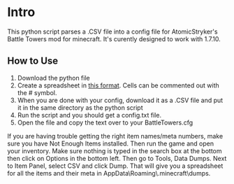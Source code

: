 # Intro
This python script parses a .CSV file into a config file for AtomicStryker's Battle Towers mod for minecraft. It's curently designed to work with 1.7.10.


## How to Use

1. Download the python file
2. Create a spreadsheet in [this format](https://docs.google.com/spreadsheets/d/13hXSt2acGLkbz7bva5P-jugv8-TPoXV73KUTWiHxyj8/edit?usp=sharing). Cells can be commented out with the # symbol.
3. When you are done with your config, download it as a .CSV file and put it in the same directory as the python script
4. Run the script and you should get a config.txt file.
5. Open the file and copy the text over to your BattleTowers.cfg

If you are having trouble getting the right item names/meta numbers, make sure you have Not Enough Items installed. Then run the game and open your inventory. Make sure nothing is typed in the search box at the bottom then click on Options in the bottom left. Then go to Tools, Data Dumps. Next to Item Panel, select CSV and click Dump. That will give you a spreadsheet for all the items and their meta in AppData\Roaming\\.minecraft\dumps.
